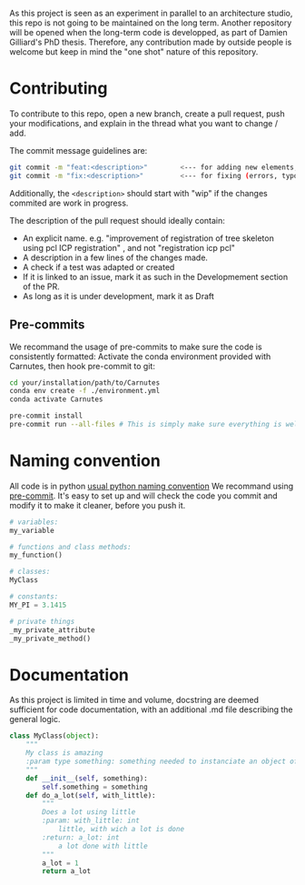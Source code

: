 As this project is seen as an experiment in parallel to an architecture studio, this repo is not going to be maintained on the long term. Another repository will be opened when the long-term code is developped, as part of Damien Gilliard's PhD thesis. Therefore, any contribution made by outside people is welcome but keep in mind the "one shot" nature of this repository.

# Contributing
To contribute to this repo, open a new branch, create a pull request, push your modifications, and explain in the thread what you want to change / add.

The commit message guidelines are:
```bash
git commit -m "feat:<description>"        <--- for adding new elements, real improvements...
git commit -m "fix:<description>"         <--- for fixing (errors, typos)
```
Additionally, the `<description>` should start with "wip" if the changes commited are work in progress.

The description of the pull request should ideally contain:
- An explicit name. e.g. "improvement of registration of tree skeleton using pcl ICP registration" , and not "registration icp pcl"
- A description in a few lines of the changes made.
- A check if a test was adapted or created
- If it is linked to an issue, mark it as such in the Developmement section of the PR.
- As long as it is under development, mark it as Draft

## Pre-commits
We recommand the usage of pre-commits to make sure the code is consistently formatted:
Activate the conda environment provided with Carnutes, then hook pre-commit to git:
```bash
cd your/installation/path/to/Carnutes
conda env create -f ./environment.yml
conda activate Carnutes

pre-commit install
pre-commit run --all-files # This is simply make sure everything is well formatted, not only the files you commited to
```

# Naming convention
All code is in python
[usual python naming convention](https://peps.python.org/pep-0008/#naming-conventions)
We recommand using [pre-commit](https://pre-commit.com/). It's easy to set up and will check the code you commit and modify it to make it cleaner, before you push it.

```python
# variables:
my_variable

# functions and class methods:
my_function()

# classes:
MyClass

# constants:
MY_PI = 3.1415

# private things
_my_private_attribute
_my_private_method()
```

# Documentation
As this project is limited in time and volume, docstring are deemed sufficient for code documentation, with an additional .md file describing the general logic.

```python
class MyClass(object):
    """
    My class is amazing
    :param type something: something needed to instanciate an object of MyClass
    """
    def __init__(self, something):
        self.something = something
    def do_a_lot(self, with_little):
        """
        Does a lot using little
        :param: with_little: int
            little, with wich a lot is done
        :return: a_lot: int
            a lot done with little
        """
        a_lot = 1
        return a_lot
```
